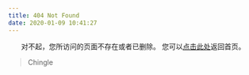 ```yaml
---
title: 404 Not Found
date: 2020-01-09 10:41:27
---
```


<center>
对不起，您所访问的页面不存在或者已删除。
您可以<a href="https://blog.chingle.cn>">点击此处</a>返回首页。
</center>

<blockquote class="blockquote-center">
   Chingle
</blockquote>